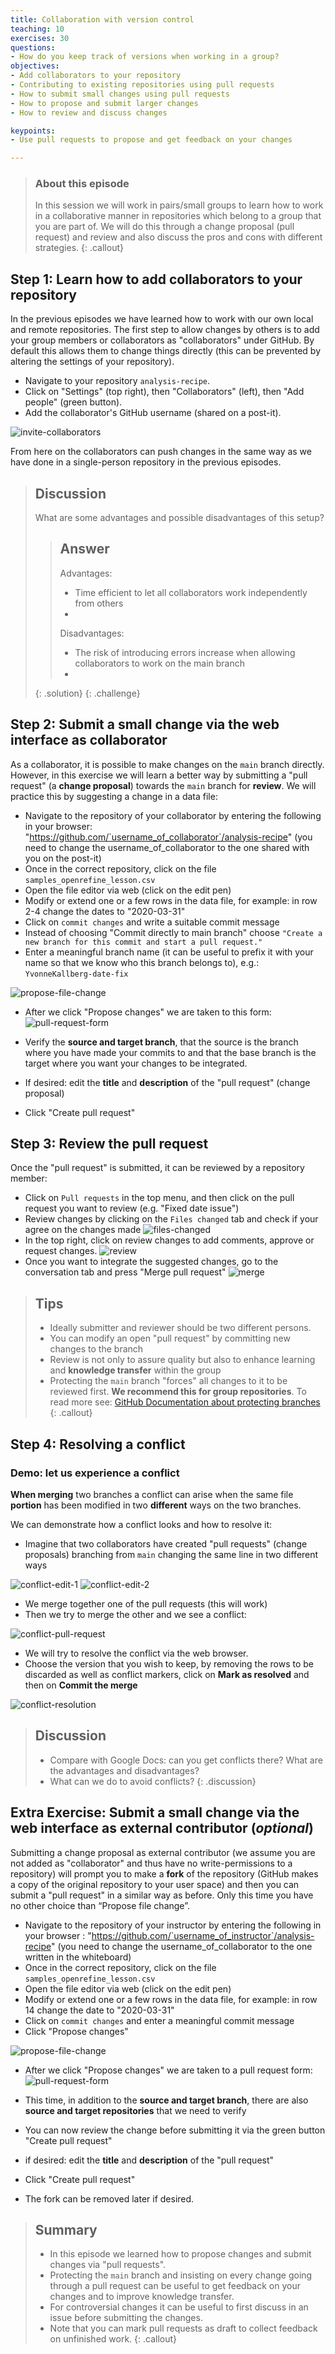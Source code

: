 ```yaml
---
title: Collaboration with version control
teaching: 10
exercises: 30
questions:
- How do you keep track of versions when working in a group? 
objectives:
- Add collaborators to your repository
- Contributing to existing repositories using pull requests
- How to submit small changes using pull requests
- How to propose and submit larger changes
- How to review and discuss changes

keypoints:
- Use pull requests to propose and get feedback on your changes

---
```


> ### About this episode
> In this session we will work in pairs/small groups to learn how to work in a collaborative manner in repositories which belong to a group that you are part of.
> We will do this through a change proposal (pull request) and review and also discuss the pros and cons with different strategies.
{: .callout}


## Step 1: Learn how to add collaborators to your repository

In the previous episodes we have learned how to work with our own local and remote repositories. The first step to allow changes by others is to add your group members or collaborators as "collaborators" under GitHub. By default this allows them to change things directly (this can be prevented by altering the settings of your repository).

- Navigate to your repository `analysis-recipe`.
- Click on "Settings" (top right), then "Collaborators" (left), then "Add people" (green button).
- Add the collaborator's GitHub username (shared on a post-it).

![invite-collaborators](../fig/contributing/invite-collaborators.png)

From here on the collaborators can push changes in the same way as we have done in a
single-person repository in the previous episodes.


> ## Discussion
>
> What are some advantages and possible disadvantages of this setup?
>
>> ## Answer
>> Advantages:
>> - Time efficient to let all collaborators work independently from others
>> - 
>>
>> Disadvantages:
>> - The risk of introducing errors increase when allowing collaborators to work on the main branch
>> - 
>{: .solution}
{: .challenge}

<!-- TO DO: Provide more examples to the discussion -->

## Step 2: Submit a small change via the web interface as collaborator

As a collaborator, it is possible to make changes on the `main` branch directly. However, in this exercise we will learn a better way by submitting a "pull request" (a **change proposal**) towards the `main` branch for **review**. We will practice this by suggesting a change in a data file:

- Navigate to the repository of your collaborator by entering the following in your browser: "https://github.com/`username_of_collaborator`/analysis-recipe" (you need to change the username_of_collaborator to the one shared with you on the post-it)
- Once in the correct repository, click on the file `samples_openrefine_lesson.csv` 
- Open the file editor via web (click on the edit pen)
- Modify or extend one or a few rows in the data file, for example: in row 2-4 change the dates to "2020-03-31"
- Click on `commit changes` and write a suitable commit message 
- Instead of choosing "Commit directly to main branch" choose `"Create a new branch for this commit and start a pull request."` 
- Enter a meaningful branch name (it can be useful to prefix it with your name so that we know who this branch belongs to), e.g.: `YvonneKallberg-date-fix`

![propose-file-change](../fig/contributing/propose-file-change.png)

- After we click "Propose changes" we are taken to this form:
![pull-request-form](../fig/contributing/pull-request-form.png)

- Verify the **source and target branch**, that the source is the branch where you have made your commits to and that the base branch is the target where you want your changes to be integrated. 
- If desired: edit the **title** and **description** of the "pull request" (change proposal)
- Click "Create pull request"

## Step 3: Review the pull request
Once the "pull request" is submitted, it can be reviewed by a repository member:
- Click on `Pull requests` in the top menu, and then click on the pull request you want to review (e.g. "Fixed date issue")
- Review changes by clicking on the `Files changed` tab and check if your agree on the changes made 
  ![files-changed](../fig/contributing/files-changed.png)
- In the top right, click on review changes to add comments, approve or request changes.
![review](../fig/contributing/review.png)
- Once you want to integrate the suggested changes, go to the conversation tab and press "Merge pull request"
![merge](../fig/contributing/merge.png)


> ## Tips
>
> - Ideally submitter and reviewer should be two different persons.
> - You can modify an open "pull request" by committing new changes to the branch
> - Review is not only to assure quality but also to enhance learning and **knowledge transfer** within the group
> - Protecting the `main` branch "forces" all changes to it to be reviewed first.
>   **We recommend this for group repositories**. To read more see: [GitHub Documentation about protecting branches](https://docs.github.com/en/repositories/configuring-branches-and-merges-in-your-repository/managing-protected-branches/about-protected-branches#about-branch-protection-rules)
{: .callout}


## Step 4: Resolving a conflict

### Demo: let us experience a conflict

**When merging** two branches a conflict can arise when the same file **portion**
has been modified in two **different** ways on the two branches.

We can demonstrate how a conflict looks and how to resolve it:
- Imagine that two collaborators have created "pull requests" (change proposals)
  branching from `main` changing the same line in two different ways

![conflict-edit-1](../fig/contributing/conflict-edit-1.png)
![conflict-edit-2](../fig/contributing/conflict-edit-2.png)

- We merge together one of the pull requests (this will work)
- Then we try to merge the other and we see a conflict:

![conflict-pull-request](../fig/contributing/conflict-pull-request.png)

- We will try to resolve the conflict via the web browser.
- Choose the version that you wish to keep, by removing the rows to be discarded as well as conflict markers, click on **Mark as resolved** and then on **Commit the merge**

![conflict-resolution](../fig/contributing/conflict-resolution.png)

> ## Discussion
>
> - Compare with Google Docs: can you get conflicts there? What are the advantages and disadvantages?
> - What can we do to avoid conflicts?
{: .discussion}

## Extra Exercise: Submit a small change via the web interface as external contributor (*optional*) 

Submitting a change proposal as external contributor (we assume you are not added
as "collaborator" and thus have no write-permissions to a repository) will prompt you to make a **fork** of the repository (GitHub makes a copy of the original repository to your user space) and then 
you can submit a "pull request" in a similar way as before. Only this time you have no other choice than “Propose file change”.


<!--add screenshot-->


- Navigate to the repository of your instructor by entering the following in your browser : "https://github.com/`username_of_instructor`/analysis-recipe" (you need to change the username_of_collaborator to the one written in the whiteboard)
- Once in the correct repository, click on the file `samples_openrefine_lesson.csv` 
- Open the file editor via web (click on the edit pen)
- Modify or extend one or a few rows in the data file, for example: in row 14 change the date to "2020-03-31"
- Click on `commit changes` and enter a meaningful commit message
- Click "Propose changes"

![propose-file-change](../fig/contributing/propose-file-change.png) <!-- change image-->

- After we click "Propose changes" we are taken to a pull request form:
![pull-request-form](../fig/contributing/pull-request-form.png) <!-- change image-->

- This time, in addition to the **source and target branch**, there are also **source and target repositories** that we need to verify
- You can now review the change before submitting it via the green button "Create pull request"
- if desired: edit the **title** and **description** of the "pull request"
- Click "Create pull request"
- The fork can be removed later if desired.

<!-- Summary needs review/refresh -->
> ## Summary
>
> - In this episode we learned how to propose changes and submit changes via "pull requests".
> - Protecting the `main` branch and insisting on every change going
>   through a pull request can be useful to get feedback on your changes
>   and to improve knowledge transfer.
> - For controversial changes it can
>   be useful to first discuss in an issue before submitting the changes.
> - Note that you can mark pull requests as draft to collect feedback on unfinished work.
{: .callout}